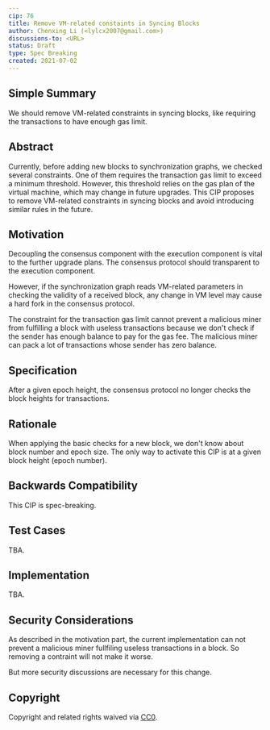 ```yaml
---
cip: 76
title: Remove VM-related constaints in Syncing Blocks
author: Chenxing Li (<lylcx2007@gmail.com>)
discussions-to: <URL>
status: Draft
type: Spec Breaking
created: 2021-07-02
---
```


## Simple Summary
We should remove VM-related constraints in syncing blocks, like requiring the transactions to have enough gas limit.

## Abstract
Currently, before adding new blocks to synchronization graphs, we checked several constraints. One of them requires the transaction gas limit to exceed a minimum threshold. However, this threshold relies on the gas plan of the virtual machine, which may change in future upgrades. This CIP proposes to remove VM-related constraints in syncing blocks and avoid introducing similar rules in the future.  

## Motivation
Decoupling the consensus component with the execution component is vital to the further upgrade plans. The consensus protocol should transparent to the execution component. 

However, if the synchronization graph reads VM-related parameters in checking the validity of a received block, any change in VM level may cause a hard fork in the consensus protocol.  

The constraint for the transaction gas limit cannot prevent a malicious miner from fulfilling a block with useless transactions because we don't check if the sender has enough balance to pay for the gas fee. The malicious miner can pack a lot of transactions whose sender has zero balance. 

## Specification
After a given epoch height, the consensus protocol no longer checks the block heights for transactions. 

## Rationale
When applying the basic checks for a new block, we don't know about block number and epoch size. The only way to activate this CIP is at a given block height (epoch number). 

## Backwards Compatibility
This CIP is spec-breaking.

## Test Cases
<!--Test cases for an implementation are mandatory for CIPs that are affecting consensus changes. Other CIPs can choose to include links to test cases if applicable.-->
TBA.

## Implementation
<!--The implementations must be completed before any CIP is given status "Final", but it need not be completed before the CIP is accepted. While there is merit to the approach of reaching consensus on the specification and rationale before writing code, the principle of "rough consensus and running code" is still useful when it comes to resolving many discussions of API details.-->
TBA.

## Security Considerations
As described in the motivation part, the current implementation can not prevent a malicious miner fullfiling useless transactions in a block. So removing a contraint will not make it worse. 

But more security discussions are necessary for this change. 

## Copyright
Copyright and related rights waived via [CC0](https://creativecommons.org/publicdomain/zero/1.0/).
